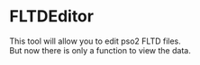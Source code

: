 # FLTDEditor
  
This tool will allow you to edit pso2 FLTD files.  
But now there is only a function to view the data.
